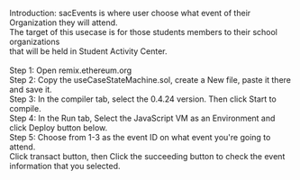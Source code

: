 Introduction:
sacEvents is where user choose what event of their Organization they will attend. <br>
The target of this usecase is for those students members to their school organizations <br> 
that will be held in Student Activity Center. <br>
<br>
Step 1: Open remix.ethereum.org <br>
Step 2: Copy the useCaseStateMachine.sol, create a New file, paste it there and save it. <br>
Step 3: In the compiler tab, select the 0.4.24 version. Then click Start to compile. <br>
Step 4: In the Run tab, Select the JavaScript VM as an Environment and click Deploy button below. <br>
Step 5: Choose from 1-3 as the event ID on what event you're going to attend. <br>
Click transact button, then Click the succeeding button to check the event information that you selected.

